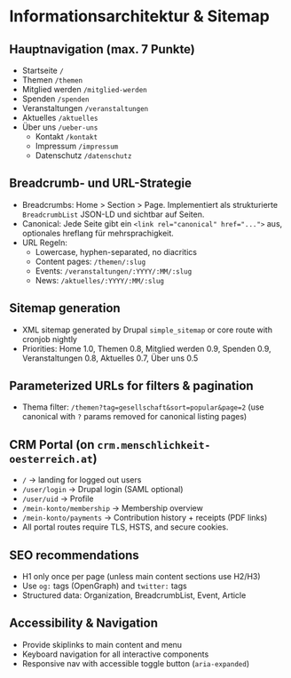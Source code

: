 # Informationsarchitektur & Sitemap

## Hauptnavigation (max. 7 Punkte)

- Startseite `/`
- Themen `/themen`
- Mitglied werden `/mitglied-werden`
- Spenden `/spenden`
- Veranstaltungen `/veranstaltungen`
- Aktuelles `/aktuelles`
- Über uns `/ueber-uns`
  - Kontakt `/kontakt`
  - Impressum `/impressum`
  - Datenschutz `/datenschutz`

## Breadcrumb- und URL-Strategie

- Breadcrumbs: Home > Section > Page. Implementiert als strukturierte `BreadcrumbList` JSON-LD und sichtbar auf Seiten.
- Canonical: Jede Seite gibt ein `<link rel="canonical" href="...">` aus, optionales hreflang für mehrsprachigkeit.
- URL Regeln:
  - Lowercase, hyphen-separated, no diacritics
  - Content pages: `/themen/:slug`
  - Events: `/veranstaltungen/:YYYY/:MM/:slug`
  - News: `/aktuelles/:YYYY/:MM/:slug`

## Sitemap generation

- XML sitemap generated by Drupal `simple_sitemap` or core route with cronjob nightly
- Priorities: Home 1.0, Themen 0.8, Mitglied werden 0.9, Spenden 0.9, Veranstaltungen 0.8, Aktuelles 0.7, Über uns 0.5

## Parameterized URLs for filters & pagination

- Thema filter: `/themen?tag=gesellschaft&sort=popular&page=2` (use canonical with `?` params removed for canonical listing pages)

## CRM Portal (on `crm.menschlichkeit-oesterreich.at`)

- `/` -> landing for logged out users
- `/user/login` -> Drupal login (SAML optional)
- `/user/uid` -> Profile
- `/mein-konto/membership` -> Membership overview
- `/mein-konto/payments` -> Contribution history + receipts (PDF links)
- All portal routes require TLS, HSTS, and secure cookies.

## SEO recommendations

- H1 only once per page (unless main content sections use H2/H3)
- Use `og:` tags (OpenGraph) and `twitter:` tags
- Structured data: Organization, BreadcrumbList, Event, Article

## Accessibility & Navigation

- Provide skiplinks to main content and menu
- Keyboard navigation for all interactive components
- Responsive nav with accessible toggle button (`aria-expanded`)
